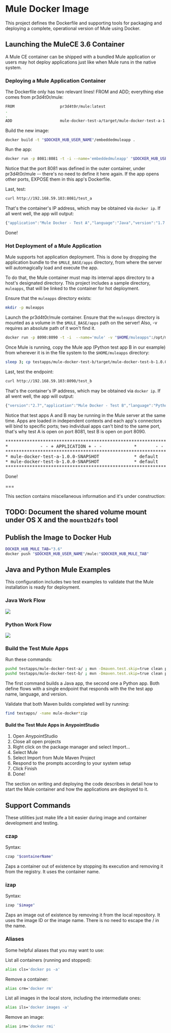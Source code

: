 # Mule Docker Image

This project defines the Dockerfile and supporting tools for packaging and deploying
a complete, operational version of Mule using Docker.


## Launching the MuleCE 3.6 Container

A Mule CE container can be shipped with a bundled Mule application or users may hot deploy applications
just like when Mule runs in the native system.


### Deploying a Mule Application Container

The Dockerfile only has two relevant lines!  FROM and ADD; everything else comes from pr3d4t0r/mule:

```bash
FROM                    pr3d4t0r/mule:latest
.
.
ADD                     mule-docker-test-a/target/mule-docker-test-a-1.0.0-SNAPSHOT.zip /opt/mule-standalone-3.6.1/apps/
```

Build the new image:

```bash
docker build -t "$DOCKER_HUB_USER_NAME"/embeddedmuleapp .
```

Run the app:

```bash
docker run -p 8081:8081 -t -i --name='embeddedmuleapp' "$DOCKER_HUB_USER_NAME"/embeddedmuleapp
```

Notice that the port 8081 was defined in the outer container, under pr3d4t0r/mule -- there's no need to
define it here again.  If the app opens other ports, EXPOSE them in this app's Dockerfile.

Last, test:

```bash
curl http://192.168.59.103:8081/test_a
```

That's the container's IP address, which may be obtained via `docker ip`.  If all went well, the app
will output:

```javascript
{"application":"Mule Docker - Test A","language":"Java","version":"1.7.0_55"}
```

Done!


### Hot Deployment of a Mule Application 

Mule supports hot application deployment.  This is done by dropping the application bundle to the 
`$MULE_BASE/apps` directory, from where the server will automagically load and execute the app.

To do that, the Mule container must map its internal apps directory to a host's designated
directory.  This project includes a sample directory, `muleapps`, that will be linked to the
container for hot deployment.

Ensure that the `muleapps` directory exists:

```bash
mkdir -p muleapps
```

Launch the pr3d4t0r/mule container.  Ensure that the `muleapps` directory is mounted as a volume in the `$MULE_BASE/apps`
path on the server!  Also, -v requires an absolute path of it won't find it.

```bash
docker run -p 8090:8090 -t -i  --name='mule' -v "$HOME/muleapps":/opt/mule-standalone-3.6.1/apps/ pr3d4t0r/mule
```

Once Mule is running, copy the Mule app (Python test app B in our example) from wherever it is in the file system to
the `$HOME/muleapps` directory:

```bash
sleep 3; cp testapps/mule-docker-test-b/target/mule-docker-test-b-1.0.0-SNAPSHOT.zip muleapps/
```

Last, test the endpoint:

```bash
curl http://192.168.59.103:8090/test_b
```

That's the container's IP address, which may be obtained via `docker ip`.  If all went well, the app
will output:

```javascript
{"version":"2.7","application":"Mule Docker - Test B","language":"Python"}
```

Notice that test apps A and B may be running in the Mule server at the same time.  Apps are loaded in
independent contexts and each app's connectors will bind to specific ports; two individual apps can't
bind to the same port, that's why test A is open on port 8081, test B is open on port 8090.

<pre>
*******************************************************************************************************
*            - - + APPLICATION + - -            *       - - + DOMAIN + - -       * - - + STATUS + - - *
*******************************************************************************************************
* mule-docker-test-a-1.0.0-SNAPSHOT             * default                        * DEPLOYED           *
* mule-docker-test-b-1.0.0-SNAPSHOT             * default                        * DEPLOYED           *
*******************************************************************************************************
</pre>

Done!

===

This section contains miscellaneous information and it's under construction:


## TODO:  Document the shared volume mount under OS X and the `mountb2dfs` tool


## Publish the Image to Docker Hub

```bash
DOCKER_HUB_MULE_TAB="3.6"
docker push "$DOCKER_HUB_USER_NAME"/mule:"$DOCKER_HUB_MULE_TAB"
```


## Java and Python Mule Examples

This configuration includes two test examples to validate that the Mule installation
is ready for deployment.


### Java Work Flow

<img src='https://s3.amazonaws.com/0921ccnz33vh1pvcmg02.images/cdn/MuleDockerJavaTestA.png' />


### Python Work Flow

<img src='https://s3.amazonaws.com/0921ccnz33vh1pvcmg02.images/cdn/MuleDockerPythonTestB.png' />



### Build the Test Mule Apps

Run these commands:

```bash
pushd testapps/mule-docker-test-a/ ; mvn -Dmaven.test.skip=true clean package ; popd
pushd testapps/mule-docker-test-b/ ; mvn -Dmaven.test.skip=true clean package ; popd
```

The first command builds a Java app, the second one a Python app.  Both define flows with
a single endpoint that responds with the the test app name, language, and version.

Validate that both Maven builds completed well by running:

```bash
find testapps/ -name mule-docker*zip
```


#### Build the Test Mule Apps in AnypointStudio

1. Open AnypointStudio
2. Close all open projects
3. Right click on the package manager and select Import...
4. Select Mule
5. Select Import from Mule Maven Project
6. Respond to the prompts according to your system setup
7. Click Finish
8. Done!


The section on writing and deploying the code describes in detail how to start the
Mule container and how the applications are deployed to it.


## Support Commands

These utilities just make life a bit easier during image and container
development and testing.


### czap
Syntax:

```bash
czap "$containerName"
```

Zaps a container out of existence by stopping its execution and
removing it from the registry.  It uses the container name.


### izap
Syntax:

```bash
izap "$image"
```

Zaps an image out of existence by removing it from the local
repository.  It uses the image ID or the image name.  There is
no need to escape the / in the name.


### Aliases

Some helpful aliases that you may want to use:

List all containers (running and stopped):

```bash
alias cls='docker ps -a'
```


Remove a container:

```bash
alias crm='docker rm'
```


List all images in the local store, including the intermediate ones:

```bash
alias ils='docker images -a'
```


Remove an image:

```bash
alias irm='docker rmi'
```



